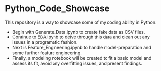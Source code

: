 # Python_Code_Showcase

This repository is a way to showcase some of my coding ability in Python.

* Begin with Generate_Data.ipynb to create fake data as CSV files.
* Continue to EDA.ipynb to delve through this data and clean out any issues in a programatic fashion.
* Next is Feature_Engineering.ipynb to handle model-preparation and some further feature engineering.
* Finally, a modeling notebook will be created to fit a basic model and assess its fit, avoid any overfitting issues, and present findings.
